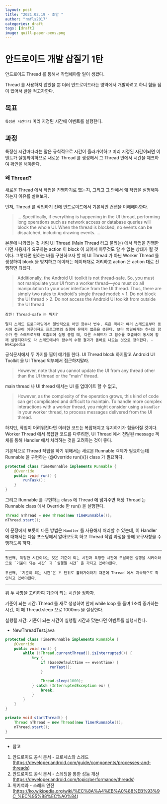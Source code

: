 ```yaml
---
layout: post
title: "2021.02.19 - 초안 "
author: "rmfls2017"
categories: draft
tags: [draft]
image: quill-paper-pens.png
---
```


# 안드로이드 개발 삽질기 1탄

안드로이드 Thread 를 통해서 작업해야할 일이 생겼다.

Thread 를 사용하지 않았을 뿐 더러 안드로이드라는 영역에서 개발하려고 하니 힘들 점이 있어서 글을 적고자한다.

## 목표

`특정한 시간마다` 미리 지정된 시간에 이벤트를 실행한다.

## 과정

특정한 시간마다라는 말은 규칙적으로 시간이 흘러가야하고 미리 지정된 시간이되면 이벤트가 실행되야하므로 새로운 Thread 를 생성해서 그 Thread 안에서 시간을 체크하여 확인을 해야한다.

### 왜 Thread?

새로운 Thread 에서 작업을 진행하기로 했는지, 그리고 그 안에서 왜 작업을 실행해야 하는지 이유를 살펴보자.

먼저, Thread 를 작업하기 전에 안드로이드에서 기본적인 컨셉을 이해해야한다.
    
> ... Specifically, if everything is happening in the UI thread, performing long operations such as network access or database queries will block the whole UI. When the thread is blocked, no events can be dispatched, including drawing events. ...

본문에 나와있는 것 처럼 UI Thread (Main Thread 라고 불리는) 에서 작업을 진행한다면 사용자가 요구하는 action 이 block 이 되어서 아무것도 할 수 없는 상태가 될 것이다. 그렇다면 원하는 바를 구현하고자 할 때 UI Thread 가 아닌 Worker Thread 를 생성하여 block 을 방지하고 데이터는 데이터대로 처리하고 action 은 action 대로 진행하면 되겠다.

> Additionally, the Android UI toolkit is not thread-safe. So, you must not manipulate your UI from a worker thread—you must do all manipulation to your user interface from the UI thread. Thus, there are simply two rules to Android's single thread model:
    > 1. Do not block the UI thread 
    > 2. Do not access the Android UI toolkit from outside the UI thread

    잠깐! Thread-safe 는 뭐지?

    멀티 스레드 프로그래밍에서 일반적으로 어떤 함수나 변수, 혹은 객체가 여러 스레드로부터 동시에 접근이 이루어져도 프로그램의 실행에 문제가 없음을 뜻한다. 보다 엄밀하게는 하나의 함수가 한 스레드로부터 호출되어 실행 중일 때, 다른 스레드가 그 함수를 호출하여 동시에 함께 실행되더라도 각 스레드에서의 함수의 수행 결과가 올바로 나오는 것으로 정의한다. - Wekipedia
    

공식문서에서 두 가지를 찝어 얘기를 한다. UI Thread block 하지말고 Android UI Toolkit 을 UI Thread 외부에서 접근하지말라.

> However, note that you cannot update the UI from any thread other than the UI thread or the "main" thread.

main thread 나 UI thread 에서는 UI 를 업데이트 할 수 없고,

> However, as the complexity of the operation grows, this kind of code can get complicated and difficult to maintain. To handle more complex interactions with a worker thread, you might consider using a `Handler` in your worker thread, to process messages delivered from the UI thread.

하지만, 작업이 어려워진다면 이러한 코드는 복잡해지고 유지하기가 힘들어질 것이다. Worker Thread 에서 복잡한 코드를 다루려면, UI Thread 에서 전달된  message 객체를 통해 Handler 에서 처리하는 것을 고려하는 것이 좋다.

기본적으로 Thread 작업을 하기 위해서는 새로운 Runnable 객체가 필요하는데 Runnable 을 구현하는 (@Override run(){}) class 가 필요하다.

```java
protected class TimeRunnable implements Runnable {
    @Override
    public void run() {
        runTask();
    }
}
```
그리고 Runnable 를 구현하는 class 에 Thread 에 넘겨주면 해당 Thread 는 Runnable class 에서 Override 한 run() 을 실행한다.

```java
Thread nThread = new Thread(new TimeRunnable());
nThread.start();
```

이 문장에서 보듯이 다른 방법은 `Handler` 를 사용해서 처리할 수 있는데, 이 Handler 에 대해서는 다음 포스팅에서 알아보도록 하고 Thread 작업 과정을 통해 요구사항을 수행하도록 하자.

---

    첫번째, 특정한 시간이라는 것은 기준이 되는 시간과 특정한 시간에 도달하면 실행을 시켜야하므로 `기준이 되는 시간` 과 `실행될 시간` 을 가지고 있어야한다.

    두번째, `기준이 되는 시간`은 초 단위로 흘러가야하기 때문에 Thread 에서 지속적으로 확인하고 있어야한다.

---

위 두 사항을 고려하여 기준이 되는 시간을 정하자.

기준이 되는 시간: Thread 를 새로 생성하여 안에 while loop 를 돌며 1초씩 증가하는 시간, 이 때 Thread.sleep 으로 1000ms 을 설정한다.

실행될 시간: 기준이 되는 시간이 실행될 시간과 맞는다면 이벤트를 실행시킨다.

* NewThreadTest.java
```java
protected class TimerRunnable implements Runnable {
    @Override
    public void run() {
        while (!Thread.currentThread().isInterrupted()) {
            try {
                if (baseDefaultTime == eventTime) {
                    runTast();
                }

                Thread.sleep(1000);
            } catch (InterruptedException ex) {
                break;
            }
        }
    }
}

private void startThread() {
    Thread nThread = new Thread(new TimerRunnable());
    nThread.start();
}
```

---

* 참고

1. 안드로이드 공식 문서 - 프로세스와 스레드 (https://developer.android.com/guide/components/processes-and-threads)
2. 안드로이드 공식 문서 - 스레딩을 통한 성능 개선 (https://developer.android.com/topic/performance/threads)
3. 위키백과 - 스레드 안전 (https://ko.wikipedia.org/wiki/%EC%8A%A4%EB%A0%88%EB%93%9C_%EC%95%88%EC%A0%84)